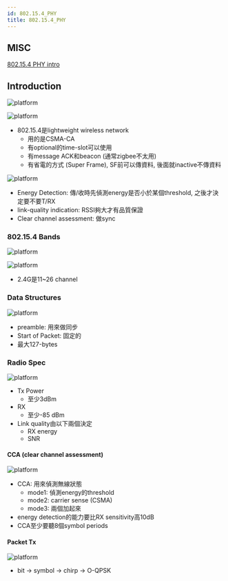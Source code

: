 ```yaml
---
id: 802.15.4_PHY
title: 802.15.4_PHY
---
```


## MISC

[802.15.4 PHY intro](https://www.youtube.com/watch?v=JeUkPu7jMYE)


## Introduction

![platform](./image/802.15.4_PHY/802.15.4_arthitecture.png)

![platform](./image/802.15.4_PHY/802.15.4_intro.png)

- 802.15.4是lightweight wireless network
    - 用的是CSMA-CA
    - 有optional的time-slot可以使用
    - 有message ACK和beacon (通常zigbee不太用)
    - 有省電的方式 (Super Frame), SF前可以傳資料, 後面就inactive不傳資料

![platform](./image/802.15.4_PHY/802.15.4_intro2.png)

- Energy Detection: 傳/收時先偵測energy是否小於某個threshold, 之後才決定要不要T/RX
- link-quality indication: RSSI夠大才有品質保證
- Clear channel assessment: 做sync 

### 802.15.4 Bands

![platform](./image/802.15.4_PHY/802.15.4_frequency_bands.png)

![platform](./image/802.15.4_PHY/802.15.4_frequency_bands2.png)

- 2.4G是11~26 channel

### Data Structures

![platform](./image/802.15.4_PHY/PHY_frame_structure.png)

- preamble: 用來做同步
- Start of Packet: 固定的
- 最大127-bytes

### Radio Spec

![platform](./image/802.15.4_PHY/radio_spec.png)

- Tx Power
    - 至少3dBm
- RX
    - 至少-85 dBm
- Link quality由以下兩個決定
    - RX energy
    - SNR

#### CCA (clear channel assessment)

![platform](./image/802.15.4_PHY/CCA.png)

- CCA: 用來偵測無線狀態
    - mode1: 偵測energy的threshold
    - mode2: carrier sense (CSMA)
    - mode3: 兩個加起來
- energy detection的能力要比RX sensitivity高10dB
- CCA至少要聽8個symbol periods


#### Packet Tx

![platform](./image/802.15.4_PHY/packet_tx.png)

- bit -> symbol -> chirp -> O-QPSK

